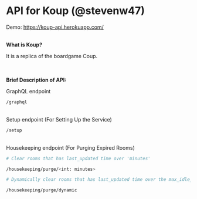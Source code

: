 # API for Koup (@stevenw47)

Demo: https://koup-api.herokuapp.com/

\
__What is Koup?__ 

It is a replica of the boardgame Coup.

\
\
__Brief Description of API:__

GraphQL endpoint
```bash
/graphql
```
\
Setup endpoint (For Setting Up the Service)
```bash
/setup
```
\
Housekeeping endpoint (For Purging Expired Rooms)
```bash
# Clear rooms that has last_updated time over 'minutes'

/housekeeping/purge/<int: minutes>
```
```bash
# Dynamically clear rooms that has last_updated time over the max_idle_minutes defined by the room

/housekeeping/purge/dynamic
```
